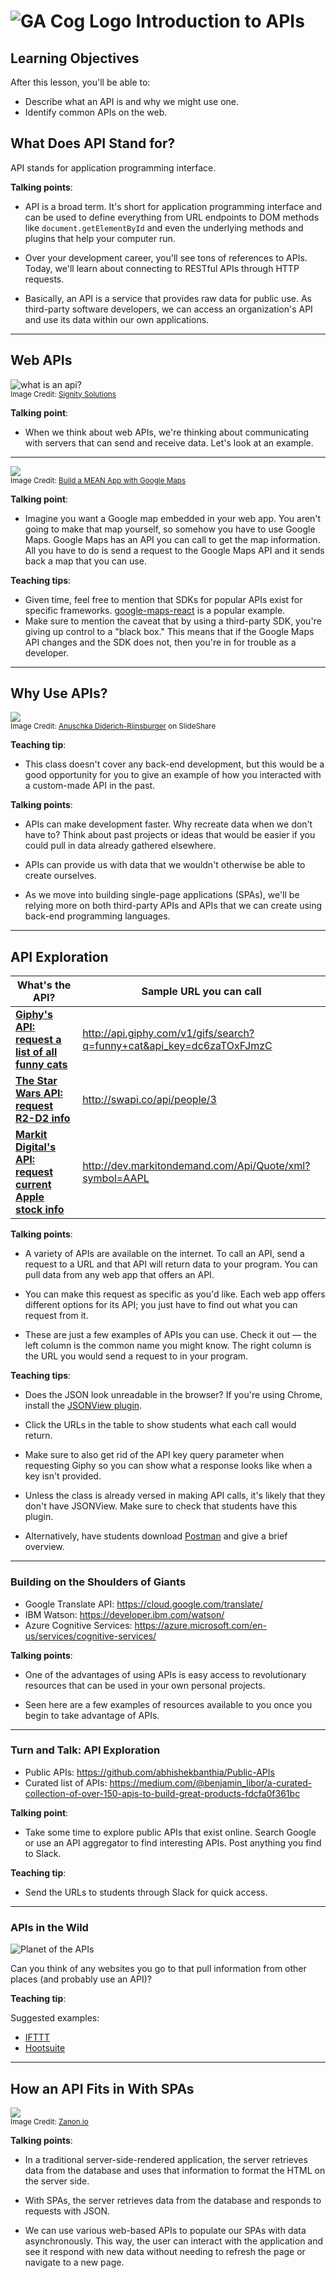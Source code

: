 # ![GA Cog Logo](https://ga-dash.s3.amazonaws.com/production/assets/logo-9f88ae6c9c3871690e33280fcf557f33.png) Introduction to APIs

## Learning Objectives

After this lesson, you'll be able to:

- Describe what an API is and why we might use one.
- Identify common APIs on the web.


## What Does API Stand for?

API stands for application programming interface.

<aside class="notes">

**Talking points**:

- API is a broad term. It's short for application programming interface and can be used to define everything from URL endpoints to DOM methods like `document.getElementById` and even the underlying methods and plugins that help your computer run.

- Over your development career, you'll see tons of references to APIs. Today, we'll learn about connecting to RESTful APIs through HTTP requests.

- Basically, an API is a service that provides raw data for public use. As third-party software developers, we can access an organization's API and use its data within our own applications.

</aside>

---

## Web APIs

![what is an api?](./assets/What-is-an-API.png)<br>
<sup> Image Credit: [Signity Solutions](http://www.signitysolutions.com/blog/miscellaneous-posts/what-is-an-apis-and-cms/) <sup>

<aside class="notes">

**Talking point**:

- When we think about web APIs, we're thinking about communicating with servers that can send and receive data. Let's look at an example.

</aside>

---

![](./assets/scotch-mean-example.png) <br>
<sup> Image Credit: [Build a MEAN App with Google Maps](http://www.signitysolutions.com/blog/miscellaneous-posts/what-is-an-apis-and-cms/) <sup>

<aside class="notes">

**Talking point**:

- Imagine you want a Google map embedded in your web app. You aren't going to make that map yourself, so somehow you have to use Google Maps. Google Maps has an API you can call to get the map information. All you have to do is send a request to the Google Maps API and it sends back a map that you can use.

**Teaching tips**:

- Given time, feel free to mention that SDKs for popular APIs exist for specific frameworks. [google-maps-react](https://github.com/fullstackreact/google-maps-react) is a popular example.
- Make sure to mention the caveat that by using a third-party SDK, you're giving up control to a "black box." This means that if the Google Maps API changes and the SDK does not, then you're in for trouble as a developer.

</aside>

---

## Why Use APIs?

![](./assets/api-diagram.png)<br>
<sup> Image Credit: [Anuschka Diderich-Rijnsburger](https://www.slideshare.net/AnuschkaDiderichRijn?utm_campaign=profiletracking&utm_medium=sssite&utm_source=ssslideview) on SlideShare <sup>

<aside class="notes">

**Teaching tip**:

- This class doesn't cover any back-end development, but this would be a good opportunity for you to give an example of how you interacted with a custom-made API in the past.

**Talking points**:

- APIs can make development faster. Why recreate data when we don't have to? Think about past projects or ideas that would be easier if you could pull in data already gathered elsewhere.

- APIs can provide us with data that we wouldn't otherwise be able to create ourselves.

- As we move into building single-page applications (SPAs), we'll be relying more on both third-party APIs and APIs that we can create using back-end programming languages.

</aside>

---

## API Exploration


| What's the API? | Sample URL you can call |
|------|------------|
| **[Giphy's API: request a list of all funny cats](https://github.com/Giphy/GiphyAPI)** | http://api.giphy.com/v1/gifs/search?q=funny+cat&api_key=dc6zaTOxFJmzC |
| **[The Star Wars API: request R2-D2 info](http://swapi.co/)** | http://swapi.co/api/people/3 |
| **[Markit Digital's API: request current Apple stock info](http://dev.markitondemand.com/Api/Quote/xml?symbol=AAPL)** | http://dev.markitondemand.com/Api/Quote/xml?symbol=AAPL

<aside class="notes">

**Talking points**:

- A variety of APIs are available on the internet. To call an API, send a request to a URL and that API will return data to your program. You can pull data from any web app that offers an API.

- You can make this request as specific as you'd like. Each web app offers different options for its API; you just have to find out what you can request from it.

- These are just a few examples of APIs you can use. Check it out — the left column is the common name you might know. The right column is the URL you would send a request to in your program.


**Teaching tips**:

- Does the JSON look unreadable in the browser? If you're using Chrome, install the [JSONView plugin](https://chrome.google.com/webstore/detail/jsonview/chklaanhfefbnpoihckbnefhakgolnmc?hl=en).

- Click the URLs in the table to show students what each call would return.

- Make sure to also get rid of the API key query parameter when requesting Giphy so you can show what a response looks like when a key isn't provided.

- Unless the class is already versed in making API calls, it's likely that they don't have JSONView. Make sure to check that students have this plugin.

- Alternatively, have students download [Postman](https://www.getpostman.com/) and give a brief overview.

</aside>

---

### Building on the Shoulders of Giants

- Google Translate API: https://cloud.google.com/translate/
- IBM Watson: https://developer.ibm.com/watson/
- Azure Cognitive Services: https://azure.microsoft.com/en-us/services/cognitive-services/

<aside class="notes">

**Talking points**:

- One of the advantages of using APIs is easy access to revolutionary resources that can be used in your own personal projects.

- Seen here are a few examples of resources available to you once you begin to take advantage of APIs.

</aside>

---

### Turn and Talk: API Exploration

- Public APIs: https://github.com/abhishekbanthia/Public-APIs
- Curated list of APIs: https://medium.com/@benjamin_libor/a-curated-collection-of-over-150-apis-to-build-great-products-fdcfa0f361bc

<aside class="notes">

**Talking point**:

- Take some time to explore public APIs that exist online. Search Google or use an API aggregator to find interesting APIs. Post anything you find to Slack.

**Teaching tip**:

- Send the URLs to students through Slack for quick access.

</aside>

---

### APIs in the Wild

![Planet of the APIs](./assets/planet-of-the-apis.jpg)

Can you think of any websites you go to that pull information from other places (and probably use an API)?

<aside class="notes">

**Teaching tip**:

Suggested examples:

- [IFTTT](https://ifttt.com/)
- [Hootsuite](https://hootsuite.com/)

</aside>

---

## How an API Fits in With SPAs

![](./assets/traditional-page-lifecycle.png)<br>
<sup>Image Credit: [Zanon.io](https://zanon.io/posts/angularjs-how-to-create-a-spa-crawlable-and-seo-friendly)<sup>

<aside class="notes">

**Talking points**:

- In a traditional server-side-rendered application, the server retrieves data from the database and uses that information to format the HTML on the server side. <!-- (Demo https://www.amazon.com). -->

- With SPAs, the server retrieves data from the database and responds to requests with JSON. <!-- (Demo http://www.swapi.co/). -->

- We can use various web-based APIs to populate our SPAs with data asynchronously. This way, the user can interact with the application and see it respond with new data without needing to refresh the page or navigate to a new page. <!-- (demo [/starwars](/starwars)). -->
